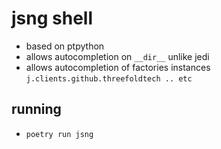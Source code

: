 # jsng shell

- based on ptpython
- allows autocompletion on `__dir__` unlike jedi
- allows autocompletion of factories instances `j.clients.github.threefoldtech .. etc`

## running
- `poetry run jsng`